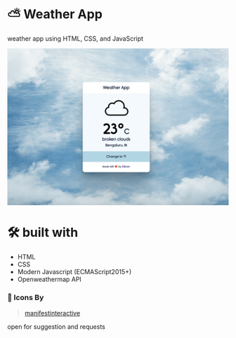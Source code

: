 # ⛅️ Weather App

weather app using HTML, CSS, and JavaScript

![ss](./images/ss.png)

# 🛠 built with
- HTML
- CSS
- Modern Javascript (ECMAScript2015+)
- Openweathermap API

### 🎨 Icons By 
> [manifestinteractive](https://github.com/manifestinteractive/weather-underground-icons)

open for suggestion and requests
